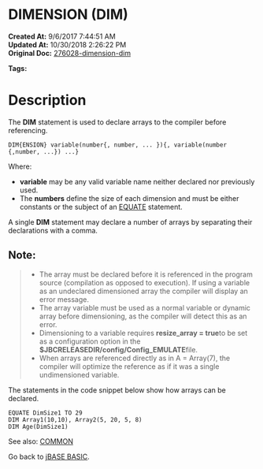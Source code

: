 # DIMENSION (DIM)

**Created At:** 9/6/2017 7:44:51 AM  
**Updated At:** 10/30/2018 2:26:22 PM  
**Original Doc:** [276028-dimension-dim](https://docs.jbase.com/36868-jbase-basic/276028-dimension-dim)  

**Tags:**
<badge text='dimensioned array' vertical='middle' />

# Description 

The **DIM** statement is used to declare arrays to the compiler before referencing.

```
DIM{ENSION} variable(number{, number, ... }){, variable(number {,number, ...}) ...}
```

Where:

- **variable** may be any valid variable name neither declared nor previously used.
- The **numbers** define the size of each dimension and must be either constants or the subject of an [EQUATE](./../equate) statement.


A single **DIM** statement may declare a number of arrays by separating their declarations with a comma.

## Note:


> - The array must be declared before it is referenced in the program source (compilation as opposed to execution). If using a variable as an undeclared dimensioned array the compiler will display an error message.
> - The array variable must be used as a normal variable or dynamic array before dimensioning, as the compiler will detect this as an error.
> - Dimensioning to a variable requires **resize\_array = true**to be set as a configuration option in the **$JBCRELEASEDIR/config/Config\_EMULATE**file.
> - When arrays are referenced directly as in A = Array(7), the compiler will optimize the reference as if it was a single undimensioned variable.


The statements in the code snippet below show how arrays can be declared.

```
EQUATE DimSize1 TO 29
DIM Array1(10,10), Array2(5, 20, 5, 8)
DIM Age(DimSize1)
```



See also: [COMMON](./../common)

Go back to [jBASE BASIC](./../jbase-basic-programmers-reference-guide).
